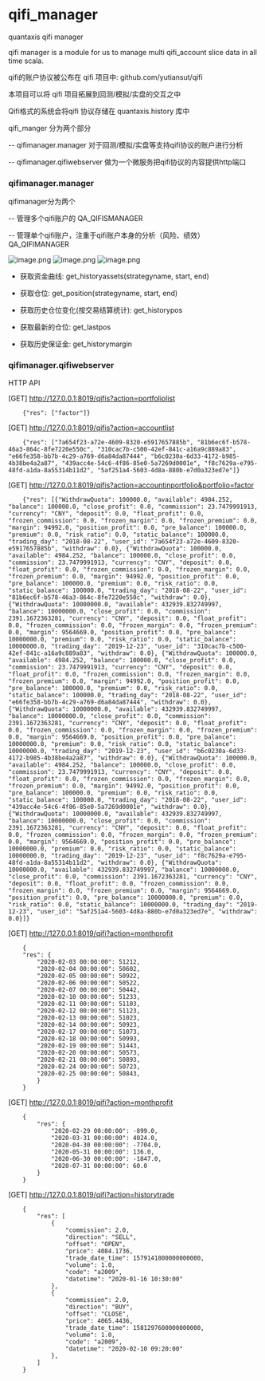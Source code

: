 # qifi_manager
quantaxis qifi manager

qifi manager is a module for us to manage multi qifi_account slice data in all time scala.

qifi的账户协议被公布在 qifi 项目中: github.com/yutiansut/qifi

本项目可以将 qifi 项目拓展到回测/模拟/实盘的交互之中


Qifi格式的系统会将qifi 协议存储在 quantaxis.history 库中

qifi_manger 分为两个部分


--  qifimanager.manager  对于回测/模拟/实盘等支持qifi协议的账户进行分析


--  qifimanager.qifiwebserver  做为一个微服务把qifi协议的内容提供http端口



### qifimanager.manager


qifimanager分为两个 

-- 管理多个qifi账户的  QA_QIFISMANAGER


-- 管理单个qifi账户，注重于qifi账户本身的分析（风险、绩效）  QA_QIFIMANAGER


![image.png](http://picx.gulizhu.com/FlYe3WTriyboO0LiBxb5wVc-U-_1)
![image.png](http://picx.gulizhu.com/FvTiLbpfi2CNUt7Vn0TijJx91Khi)
![image.png](http://picx.gulizhu.com/FrZ3uoXN4p9Dmw_ndNQSWCr3t7VO)


- 获取资金曲线:
get_historyassets(strategyname, start, end)

- 获取仓位:
get_position(strategyname, start, end)

- 获取历史仓位变化(按交易结算统计):
get_historypos

- 获取最新的仓位:
get_lastpos

- 获取历史保证金:
get_historymargin


### qifimanager.qifiwebserver

HTTP API

[GET] http://127.0.0.1:8019/qifis?action=portfoliolist

        {"res": ["factor"]}
    
[GET] http://127.0.0.1:8019/qifis?action=accountlist

        {"res": ["7a654f23-a72e-4609-8320-e5917657885b", "81b6ec6f-b578-46a3-864c-8fe7220e550c", "310cac7b-c500-42ef-841c-a16a9c889a83", "e66fe358-bb7b-4c29-a769-d6a84da87444", "b6c0230a-6d33-4172-b985-4b38be4a2a87", "439acc4e-54c6-4f86-85e0-5a7269d0001e", "f8c7629a-e795-48fd-a1da-8a55314b11d2", "5af251a4-5603-4d8a-880b-e7d0a323ed7e"]}

[GET] http://127.0.0.1:8019/qifis?action=accountinportfolio&portfolio=factor

        {"res": [{"WithdrawQuota": 100000.0, "available": 4984.252, "balance": 100000.0, "close_profit": 0.0, "commission": 23.7479991913, "currency": "CNY", "deposit": 0.0, "float_profit": 0.0, "frozen_commission": 0.0, "frozen_margin": 0.0, "frozen_premium": 0.0, "margin": 94992.0, "position_profit": 0.0, "pre_balance": 100000.0, "premium": 0.0, "risk_ratio": 0.0, "static_balance": 100000.0, "trading_day": "2018-08-22", "user_id": "7a654f23-a72e-4609-8320-e5917657885b", "withdraw": 0.0}, {"WithdrawQuota": 100000.0, "available": 4984.252, "balance": 100000.0, "close_profit": 0.0, "commission": 23.7479991913, "currency": "CNY", "deposit": 0.0, "float_profit": 0.0, "frozen_commission": 0.0, "frozen_margin": 0.0, "frozen_premium": 0.0, "margin": 94992.0, "position_profit": 0.0, "pre_balance": 100000.0, "premium": 0.0, "risk_ratio": 0.0, "static_balance": 100000.0, "trading_day": "2018-08-22", "user_id": "81b6ec6f-b578-46a3-864c-8fe7220e550c", "withdraw": 0.0}, {"WithdrawQuota": 10000000.0, "available": 432939.832749997, "balance": 10000000.0, "close_profit": 0.0, "commission": 2391.1672363281, "currency": "CNY", "deposit": 0.0, "float_profit": 0.0, "frozen_commission": 0.0, "frozen_margin": 0.0, "frozen_premium": 0.0, "margin": 9564669.0, "position_profit": 0.0, "pre_balance": 10000000.0, "premium": 0.0, "risk_ratio": 0.0, "static_balance": 10000000.0, "trading_day": "2019-12-23", "user_id": "310cac7b-c500-42ef-841c-a16a9c889a83", "withdraw": 0.0}, {"WithdrawQuota": 100000.0, "available": 4984.252, "balance": 100000.0, "close_profit": 0.0, "commission": 23.7479991913, "currency": "CNY", "deposit": 0.0, "float_profit": 0.0, "frozen_commission": 0.0, "frozen_margin": 0.0, "frozen_premium": 0.0, "margin": 94992.0, "position_profit": 0.0, "pre_balance": 100000.0, "premium": 0.0, "risk_ratio": 0.0, "static_balance": 100000.0, "trading_day": "2018-08-22", "user_id": "e66fe358-bb7b-4c29-a769-d6a84da87444", "withdraw": 0.0}, {"WithdrawQuota": 10000000.0, "available": 432939.832749997, "balance": 10000000.0, "close_profit": 0.0, "commission": 2391.1672363281, "currency": "CNY", "deposit": 0.0, "float_profit": 0.0, "frozen_commission": 0.0, "frozen_margin": 0.0, "frozen_premium": 0.0, "margin": 9564669.0, "position_profit": 0.0, "pre_balance": 10000000.0, "premium": 0.0, "risk_ratio": 0.0, "static_balance": 10000000.0, "trading_day": "2019-12-23", "user_id": "b6c0230a-6d33-4172-b985-4b38be4a2a87", "withdraw": 0.0}, {"WithdrawQuota": 100000.0, "available": 4984.252, "balance": 100000.0, "close_profit": 0.0, "commission": 23.7479991913, "currency": "CNY", "deposit": 0.0, "float_profit": 0.0, "frozen_commission": 0.0, "frozen_margin": 0.0, "frozen_premium": 0.0, "margin": 94992.0, "position_profit": 0.0, "pre_balance": 100000.0, "premium": 0.0, "risk_ratio": 0.0, "static_balance": 100000.0, "trading_day": "2018-08-22", "user_id": "439acc4e-54c6-4f86-85e0-5a7269d0001e", "withdraw": 0.0}, {"WithdrawQuota": 10000000.0, "available": 432939.832749997, "balance": 10000000.0, "close_profit": 0.0, "commission": 2391.1672363281, "currency": "CNY", "deposit": 0.0, "float_profit": 0.0, "frozen_commission": 0.0, "frozen_margin": 0.0, "frozen_premium": 0.0, "margin": 9564669.0, "position_profit": 0.0, "pre_balance": 10000000.0, "premium": 0.0, "risk_ratio": 0.0, "static_balance": 10000000.0, "trading_day": "2019-12-23", "user_id": "f8c7629a-e795-48fd-a1da-8a55314b11d2", "withdraw": 0.0}, {"WithdrawQuota": 10000000.0, "available": 432939.832749997, "balance": 10000000.0, "close_profit": 0.0, "commission": 2391.1672363281, "currency": "CNY", "deposit": 0.0, "float_profit": 0.0, "frozen_commission": 0.0, "frozen_margin": 0.0, "frozen_premium": 0.0, "margin": 9564669.0, "position_profit": 0.0, "pre_balance": 10000000.0, "premium": 0.0, "risk_ratio": 0.0, "static_balance": 10000000.0, "trading_day": "2019-12-23", "user_id": "5af251a4-5603-4d8a-880b-e7d0a323ed7e", "withdraw": 0.0}]}

[GET] http://127.0.0.1:8019/qifi?action=monthprofit

        {
        "res": {
            "2020-02-03 00:00:00": 51212,
            "2020-02-04 00:00:00": 50602,
            "2020-02-05 00:00:00": 50922,
            "2020-02-06 00:00:00": 50522,
            "2020-02-07 00:00:00": 50442,
            "2020-02-10 00:00:00": 51233,
            "2020-02-11 00:00:00": 51103,
            "2020-02-12 00:00:00": 51123,
            "2020-02-13 00:00:00": 51023,
            "2020-02-14 00:00:00": 50923,
            "2020-02-17 00:00:00": 51073,
            "2020-02-18 00:00:00": 50993,
            "2020-02-19 00:00:00": 51443,
            "2020-02-20 00:00:00": 50573,
            "2020-02-21 00:00:00": 50893,
            "2020-02-24 00:00:00": 50723,
            "2020-02-25 00:00:00": 50843,
            }
        }


[GET] http://127.0.0.1:8019/qifi?action=monthprofit

        {
            "res": {
                "2020-02-29 00:00:00": -899.0,
                "2020-03-31 00:00:00": 4024.0,
                "2020-04-30 00:00:00": -7704.0,
                "2020-05-31 00:00:00": 136.0,
                "2020-06-30 00:00:00": -1847.0,
                "2020-07-31 00:00:00": 60.0
            }
        }

[GET] http://127.0.0.1:8019/qifi?action=historytrade

        {
            "res": [
                {
                    "commission": 2.0,
                    "direction": "SELL",
                    "offset": "OPEN",
                    "price": 4084.1736,
                    "trade_date_time": 1579141800000000000,
                    "volume": 1.0,
                    "code": "a2009",
                    "datetime": "2020-01-16 10:30:00"
                },
                {
                    "commission": 2.0,
                    "direction": "BUY",
                    "offset": "CLOSE",
                    "price": 4065.4436,
                    "trade_date_time": 1581297600000000000,
                    "volume": 1.0,
                    "code": "a2009",
                    "datetime": "2020-02-10 09:20:00"
                },
            ]
        }